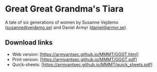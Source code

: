 # Great Great Grandma's Tiara
A tale of six generations of women by Susanne Vejdemo (susanne@vejdemo.se) and Daniel Armyr (daniel@armyr.se).

## Download links
- Web version: [https://armyantsec.github.io/MMMT/GGGT.html]
- Print version: [https://armyantsec.github.io/MMMT/GGGT.pdf]
- Quick-sheets: [https://armyantsec.github.io/MMMT/quick_sheets.pdf]
